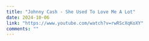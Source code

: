 ```yaml
---
title: "Johnny Cash - She Used To Love Me A Lot"
date: 2024-10-06
link: "https://www.youtube.com/watch?v=rwRScXqKoXY"
comments: ""
---
```


